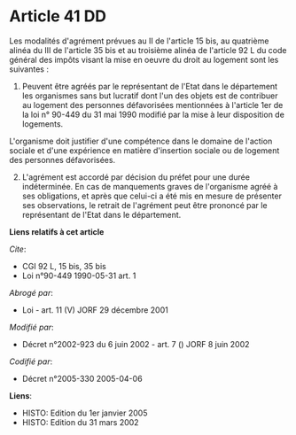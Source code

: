 # Article 41 DD

Les modalités d'agrément prévues au II de l'article 15 bis, au quatrième alinéa du III de l'article 35 bis et au troisième
alinéa de l'article 92 L du code général des impôts visant la mise en oeuvre du droit au logement sont les suivantes :

1. Peuvent être agréés par le représentant de l'Etat dans le département les organismes sans but lucratif dont l'un des
objets est de contribuer au logement des personnes défavorisées mentionnées à l'article 1er de la loi n° 90-449 du 31 mai
1990 modifié par la mise à leur disposition de logements.

L'organisme doit justifier d'une compétence dans le domaine de l'action sociale et d'une expérience en matière d'insertion
sociale ou de logement des personnes défavorisées.

2. L'agrément est accordé par décision du préfet pour une durée indéterminée. En cas de manquements graves de l'organisme
agréé à ses obligations, et après que celui-ci a été mis en mesure de présenter ses observations, le retrait de l'agrément
peut être prononcé par le représentant de l'Etat dans le département.

**Liens relatifs à cet article**

_Cite_:

  - CGI 92 L, 15 bis, 35 bis
  - Loi n°90-449 1990-05-31 art. 1

_Abrogé par_:

  - Loi - art. 11 (V) JORF 29 décembre 2001

_Modifié par_:

  - Décret n°2002-923 du 6 juin 2002 - art. 7 () JORF 8 juin 2002

_Codifié par_:

  - Décret n°2005-330 2005-04-06

**Liens**:

  - HISTO: Edition du 1er janvier 2005
  - HISTO: Edition du 31 mars 2002
